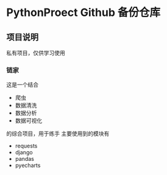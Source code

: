# PythonProect Github 备份仓库

## 项目说明
私有项目，仅供学习使用

### 链家
这是一个结合
- 爬虫
- 数据清洗
- 数据分析
- 数据可视化

的综合项目，用于练手
主要使用到的模块有
- requests
- django
- pandas
- pyecharts